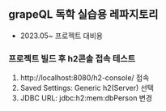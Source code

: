 ## grapeQL 독학 실습용 레파지토리

- 2023.05~ 프로젝트 대비용

### 프로젝트 빌드 후 h2콘솔 접속 테스트
1. http://localhost:8080/h2-console/ 접속
2. Saved Settings: Generic h2(Server) 선택
3. JDBC URL: jdbc:h2:mem:dbPerson 변경
